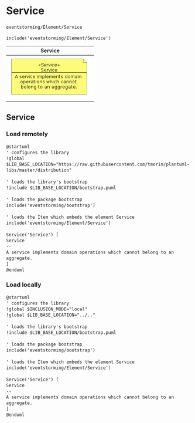 # Service

```text
eventstorming/Element/Service
```

```text
include('eventstorming/Element/Service')
```

|                                  Service                                   |
|:--------------------------------------------------------------------------:|
| ![illustration for Service](../../eventstorming/Element/Service.Local.png) |

## Service

### Load remotely

```plantuml
@startuml
' configures the library
!global $LIB_BASE_LOCATION="https://raw.githubusercontent.com/tmorin/plantuml-libs/master/distribution"

' loads the library's bootstrap
!include $LIB_BASE_LOCATION/bootstrap.puml

' loads the package bootstrap
include('eventstorming/bootstrap')

' loads the Item which embeds the element Service
include('eventstorming/Element/Service')

Service('Service') [
Service
--
A service implements domain operations which cannot belong to an aggregate.
]
@enduml
```

### Load locally

```plantuml
@startuml
' configures the library
!global $INCLUSION_MODE="local"
!global $LIB_BASE_LOCATION="../.."

' loads the library's bootstrap
!include $LIB_BASE_LOCATION/bootstrap.puml

' loads the package bootstrap
include('eventstorming/bootstrap')

' loads the Item which embeds the element Service
include('eventstorming/Element/Service')

Service('Service') [
Service
--
A service implements domain operations which cannot belong to an aggregate.
]
@enduml
```

